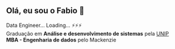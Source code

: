 ## Olá, eu sou o Fabio 👋  
Data Engineer... Loading... ⚡⚡⚡  
Graduação em **Análise e desenvolvimento de sistemas** pela [UNIP](https://www.unip.br/)  
**MBA - Engenharia de dados** pelo Mackenzie  

<!--
**FabioEmanoelDias/FabioEmanoelDias** is a ✨ _special_ ✨ repository because its `README.md` (this file) appears on your GitHub profile.

Here are some ideas to get you started:

- 🔭 I’m currently working on ...
- 🌱 I’m currently learning ...
- 👯 I’m looking to collaborate on ...
- 🤔 I’m looking for help with ...
- 💬 Ask me about ...
- 📫 How to reach me: ...
- 😄 Pronouns: ...
- ⚡ Fun fact: ...
-->
